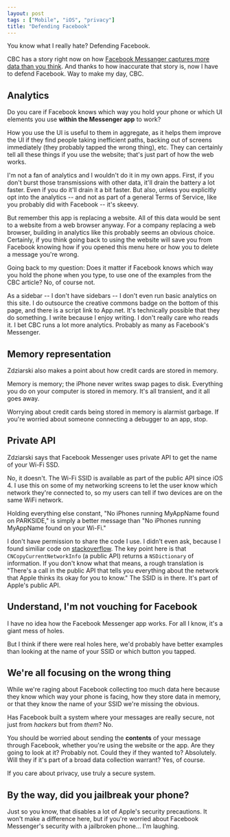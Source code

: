 ```yaml
---
layout: post
tags : ["Mobile", "iOS", "privacy"]
title: "Defending Facebook"
---
```


You know what I really hate? Defending Facebook.

CBC has a story right now on how [Facebook Messanger captures more data than you think](http://www.cbc.ca/newsblogs/yourcommunity/2014/09/facebook-messenger-found-to-be-tracking-a-lot-more-data-than-you-think.html). And thanks to how inaccurate that story is, now I have to defend Facebook. Way to make my day, CBC.

## Analytics

Do you care if Facebook knows which way you hold your phone or which UI elements you use **within the Messenger app** to work?

How you use the UI is useful to them in aggregate, as it helps them improve the UI if they find people taking inefficient paths, backing out of screens immediately (they probably tapped the wrong thing), etc. They can certainly tell all these things if you use the website; that's just part of how the web works. 

I'm not a fan of analytics and I wouldn't do it in my own apps. First, if you don't burst those transmissions with other data, it'll drain the battery a lot faster. Even if you do it'll drain it a bit faster. But also, unless you explicitly opt into the analytics -- and not as part of a general Terms of Service, like you probably did with Facebook -- it's skeevy.

But remember this app is replacing a website. All of this data would be sent to a website from a web browser anyway. For a company replacing a web browser, building in analytics like this probably seems an obvious choice. Certainly, if you think going back to using the website will save you from Facebook knowing how if you opened this menu here or how you to delete a message you're wrong.

Going back to my question: Does it matter if Facebook knows which way you hold the phone when you type, to use one of the examples from the CBC article? No, of course not.

As a sidebar -- I don't have sidebars -- I don't even run basic analytics on this site. I do outsource the creative commons badge on the bottom of this page, and there is a script link to App.net. It's technically possible that they do something. I write because I enjoy writing. I don't really care who reads it. I bet CBC runs a lot more analytics. Probably as many as Facebook's Messenger.

## Memory representation

Zdziarski also makes a point about how credit cards are stored in memory.

Memory is memory; the iPhone never writes swap pages to disk. Everything you do on your computer is stored in memory. It's all transient, and it all goes away.

Worrying about credit cards being stored in memory is alarmist garbage. If you're worried about someone connecting a debugger to an app, stop.

## Private API

Zdziarski says that Facebook Messenger uses private API to get the name of your Wi-Fi SSD.

No, it doesn't. The Wi-Fi SSID is available as part of the public API since iOS 4. I use this on some of my networking screens to let the user know which network they're connected to, so my users can tell if two devices are on the same WiFi network. 

Holding everything else constant, "No iPhones running MyAppName found on PARKSIDE," is simply a better message than "No iPhones running MyAppName found on your Wi-Fi."

I don't have permission to share the code I use. I didn't even ask, because I found similiar code on  [stackoverflow](http://stackoverflow.com/questions/5198716/iphone-get-ssid-without-private-library/15236634#15236634). The key point here is that `CNCopyCurrentNetworkInfo` (a public API) returns a `NSDictionary` of information. If you don't know what that means, a rough translation is "There's a call in the public API that tells you everything about the network that Apple thinks its okay for you to know." The SSID is in there. It's part of Apple's public API.

## Understand, I'm not vouching for Facebook

I have no idea how the Facebook Messenger app works. For all I know, it's a giant mess of holes.

But I think if there were real holes here, we'd probably have better examples than looking at the name of your SSID or which button you tapped.

## We're all focusing on the wrong thing

While we're raging about Facebook collecting too much data here because they know which way your phone is facing, how they store data in memory, or that they know the name of your SSID we're missing the obvious.

Has Facebook built a system where your messages are really secure, not just from *hackers* but from *them*? No.

You should be worried about sending the **contents** of your message through Facebook, whether you're using the website or the app. Are they going to look at it? Probably not. Could they if they wanted to? Absolutely. Will they if it's part of a broad data collection warrant? Yes, of course.

If you care about privacy, use truly a secure system.

## By the way, did you jailbreak your phone?

Just so you know, that disables a lot of Apple's security precautions. It won't make a difference here, but if you're worried about Facebook Messenger's security with a jailbroken phone… I'm laughing.
